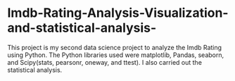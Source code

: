 # Imdb-Rating-Analysis-Visualization-and-statistical-analysis-
This project is my second data science project to analyze the Imdb Rating using Python. The Python libraries used were matplotlib, Pandas, seaborn, and Scipy(stats, pearsonr, oneway, and ttest). I also carried out the statistical analysis.
